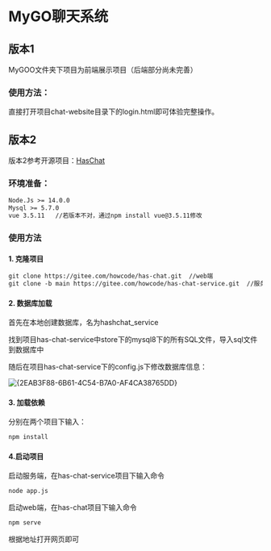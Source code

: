 # MyGO聊天系统



## 版本1

MyGOO文件夹下项目为前端展示项目（后端部分尚未完善）

### 使用方法：

直接打开项目chat-website目录下的login.html即可体验完整操作。



## 版本2

版本2参考开源项目：[HasChat](https://howcode.online/haschat/main)

### 环境准备：

```markdown
Node.Js >= 14.0.0
Mysql >= 5.7.0 
vue 3.5.11   //若版本不对，通过npm install vue@3.5.11修改
```

### 使用方法

#### 1.  克隆项目

```markdown
git clone https://gitee.com/howcode/has-chat.git  //web端
git clone -b main https://gitee.com/howcode/has-chat-service.git  //服务端
```

#### 2. 数据库加载

首先在本地创建数据库，名为hashchat_service

找到项目has-chat-service中store下的mysql8下的所有SQL文件，导入sql文件到数据库中

随后在项目has-chat-service下的config.js下修改数据库信息：

![{2EAB3F88-6B61-4C54-B7A0-AF4CA38765DD}](C:\Users\24127\AppData\Local\Packages\MicrosoftWindows.Client.CBS_cw5n1h2txyewy\TempState\ScreenClip\{2EAB3F88-6B61-4C54-B7A0-AF4CA38765DD}.png)

#### 3. 加载依赖

分别在两个项目下输入：

```markdown
npm install
```

#### 4.启动项目

启动服务端，在has-chat-service项目下输入命令 

```markdown
node app.js
```

启动web端，在has-chat项目下输入命令

```markdown
npm serve
```

根据地址打开网页即可



